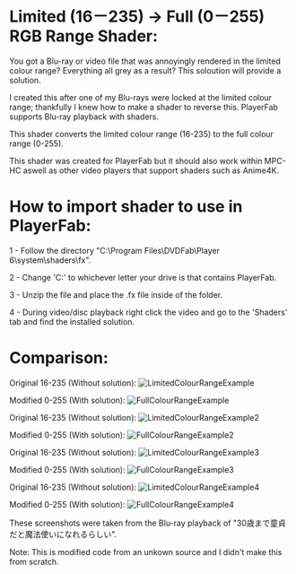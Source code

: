 # Limited (16－235) → Full (0－255) RGB Range Shader:
You got a Blu-ray or video file that was annoyingly rendered in the limited colour range? 
Everything all grey as a result? 
This soloution will provide a solution.

I created this after one of my Blu-rays were locked at the limited colour range; thankfully I knew how to make a shader to reverse this. PlayerFab supports Blu-ray playback with shaders.

This shader converts the limited colour range (16-235) to the full colour range (0-255).

This shader was created for PlayerFab but it should also work within MPC-HC aswell as other video players that support shaders such as Anime4K.

# How to import shader to use in PlayerFab:
1 - Follow the directory "C:\Program Files\DVDFab\Player 6\system\shaders\fx".

2 - Change 'C:' to whichever letter your drive is that contains PlayerFab.

3 - Unzip the file and place the .fx file inside of the folder.

4 - During video/disc playback right click the video and go to the 'Shaders' tab and find the installed solution.

# Comparison:
Original 16-235 (Without solution):
![LimitedColourRangeExample](https://user-images.githubusercontent.com/94736474/191021167-9046426d-e6f2-400b-9028-b2965870e9f1.png)

Modified 0-255 (With solution):
![FullColourRangeExample](https://user-images.githubusercontent.com/94736474/191021292-3cd5a13f-3904-48f2-b5f7-9460e5b0f8db.png)

Original 16-235 (Without solution):
![LimitedColourRangeExample2](https://user-images.githubusercontent.com/94736474/191025211-e6c5d077-f699-4585-9e47-f9017895fa85.png)

Modified 0-255 (With solution):
![FullColourRangeExample2](https://user-images.githubusercontent.com/94736474/191025286-0d93f37c-b74c-4f99-b615-36ef80f396e0.png)

Original 16-235 (Without solution):
![LimitedColourRangeExample3](https://user-images.githubusercontent.com/94736474/191028575-52b8533e-9155-46c3-adbf-3ad034fdc578.png)

Modified 0-255 (With solution):
![FullColourRangeExample3](https://user-images.githubusercontent.com/94736474/191028590-cc7cb9c0-75ae-404b-8d4d-10e644bd314b.png)

Original 16-235 (Without solution):
![LimitedColourRangeExample4](https://user-images.githubusercontent.com/94736474/191028605-48766364-6965-48ba-b46e-1744aa609dc8.png)

Modified 0-255 (With solution):
![FullColourRangeExample4](https://user-images.githubusercontent.com/94736474/191028627-28500dd8-c9af-44ba-b771-b16d1f60ae0e.png)

These screenshots were taken from the Blu-ray playback of "30歳まで童貞だと魔法使いになれるらしい".



Note: This is modified code from an unkown source and I didn't make this from scratch.
